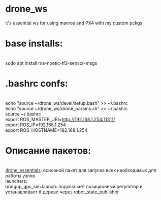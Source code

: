 # drone_ws
it's essential ws for using mavros and PX4 with my custom pckgs

# base installs:
  <br>sudo apt install ros-noetic-tf2-sensor-msgs
  
  
# .bashrc confs:
  <br>echo "source ~/drone_ws/devel/setup.bash" >> ~/.bashrc
  <br>echo "source ~/drone_ws/drone_params.sh" >> ~/.bashrc
  <br>source ~/.bashrc
  <br>export ROS_MASTER_URI=http://192.168.1.254:11311/
  <br>export ROS_IP=192.168.1.254
  <br>export ROS_HOSTNAME=192.168.1.254

# Описание пакетов:
<br>[drone_essentials](src/drone_essentials): основной пакет для запуска всех необходимых для работы узлов
<br>launchers:
<br>bringup_gps_sim.launch: подключает позиционный регулятор и устанавливает tf дерево через robot_state_publisher

